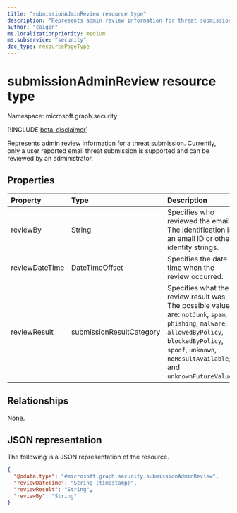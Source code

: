 ```yaml
---
title: "submissionAdminReview resource type"
description: "Represents admin review information for threat submission"
author: "caigen"
ms.localizationpriority: medium
ms.subservice: "security"
doc_type: resourcePageType
---
```


# submissionAdminReview resource type

Namespace: microsoft.graph.security

[!INCLUDE [beta-disclaimer](../../includes/beta-disclaimer.md)]

Represents admin review information for a threat submission. Currently, only a user reported email threat submission is supported and can be reviewed by an administrator.

## Properties
| Property       | Type                     | Description                                  |
|:---------------|:-------------------------|:---------------------------------------------|
| reviewBy       | String                   | Specifies who reviewed the email. The identification is an email ID or other identity strings.|
| reviewDateTime | DateTimeOffset           | Specifies the date time when the review occurred.|
| reviewResult   | submissionResultCategory | Specifies what the review result was. The possible values are: `notJunk`, `spam`, `phishing`, `malware`, `allowedByPolicy`, `blockedByPolicy`, `spoof`, `unknown`, `noResultAvailable`, and `unknownFutureValue`.  |

## Relationships
None.

## JSON representation
The following is a JSON representation of the resource.
<!-- {
  "blockType": "resource",
  "@odata.type": "microsoft.graph.security.submissionAdminReview"
}
-->
``` json
{
  "@odata.type": "#microsoft.graph.security.submissionAdminReview",
  "reviewDateTime": "String (timestamp)",
  "reviewResult": "String",
  "reviewBy": "String"
}
```

